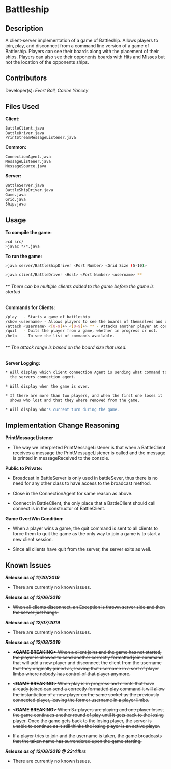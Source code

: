 # Battleship
## Description

A client-server implementation of a game of Battleship.
Allows players to join, play, and disconnect from a command line version 
of a game of Battleship. Players can see their boards along with the 
placement of their ships. Players can also see their opponents boards 
with Hits and Misses but not the location of the opponents ships.

## Contributors

Developer(s): *Evert Ball, Carlee Yancey*

## Files Used
**Client:**
```bash
BattleClient.java
BattleDriver.java
PrintStreamMessageListener.java
```
**Common:**
```bash
ConnectionAgent.java
MessageListener.java
MessageSource.java
```
**Server:**
```bash
BattleServer.java
BattleShipDriver.java
Game.java
Grid.java
Ship.java
```
## Usage

**To compile the game:**

```bash
>cd src/
>javac */*.java
```

**To run the game:**
```bash
>java server/BattleShipDriver <Port Number> <Grid Size (5-10)>

>java client/BattleDriver <Host> <Port Number> <username> **
```
###### ** There can be multiple clients added to the game before the game is started

**Commands for Clients:**
```bash
/play   - Starts a game of battleship
/show <username> - Allows players to see the boards of themselves and others
/attack <username> <[0-9]+> <[0-9]+> ** - Attacks another player at coordinates.
/quit   - Quits the player from a game, whether in progress or not.
/help   - To see the list of commands available.
```
    
###### ** The attack range is based on the board size that used.

**Server Logging:**
```bash
* Will display which client connection Agent is sending what command to 
  the servers connection agent. 

* Will display when the game is over.

* If there are more than two players, and when the first one loses it 
  shows who lost and that they where removed from the game.

* Will display who's current turn during the game.
```

## Implementation Change Reasoning 
**PrintMessageListener**
* The way we interpreted PrintMessageListener is that when a 
  BattleClient receives a message the PrintMessageListener is called 
  and the message is printed in messageReceived to the console.

**Public to Private:**
* Broadcast in BattleServer is only used in battleSever, thus there is no 
need for any other class to have access to the broadcast method.
 
* Close in the ConnectionAgent for same reason as above.

* Connect in BattleClient, the only place that a BattleClient should call 
connect is in the constructor of BattleClient. 

**Game Over/Win Condition:**
* When a player wins a game, the quit command is sent to all clients
  to force them to quit the game as the only way to join a game is to
  start a new client session.

* Since all clients have quit from the server, the server exits as well.

## Known Issues

**_Release as of 11/20/2019_**

* There are currently no known issues.
  
**_Release as of 12/06/2019_**
    
* ~~When all clients disconnect, an Exception is thrown server side
  and then the server just hangs.~~

**_Release as of 12/07/2019_**
    
* There are currently no known issues.

**_Release as of 12/08/2019_**

* ~~__\<GAME BREAKING\>__ When a client joins and the game has not 
  started, the player is allowed to send another correctly formatted 
  join command that will add a new player and disconnect the client 
  from the username that they originally joined as, leaving that 
  username in a sort of player limbo where nobody has control of that 
  player anymore.~~
  
* ~~__\<GAME BREAKING\>__ When play is in progress and clients that have 
  already joined can send a correctly formatted play command it will 
  allow the instantiation of a new player on the same socket as the 
  previously connected player, leaving the former username in a player 
  limbo.~~
  
* ~~__\<GAME BREAKING\>__ When 3+ players are playing and one player 
  loses, the game continues another round of play until it gets back to 
  the losing player. Once the game gets back to the losing player, the 
  server is unable to continue as it still thinks the losing player is 
  an active player.~~
  
* ~~If a player tries to join and the username is taken, the game 
  broadcasts that the taken name has surrendered upon the game starting.~~
  
**_Release as of 12/08/2019 @ 23:41hrs_**

* There are currently no known issues.
